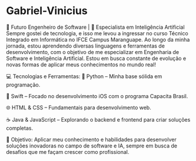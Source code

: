 # Gabriel-Vinicius

🚀 Futuro Engenheiro de Software | 🔮 Especialista em Inteligência Artificial
Sempre gostei de tecnologia, e isso me levou a ingressar no curso Técnico Integrado em Informática no IFCE Campus Maranguape. Ao longo da minha jornada, estou aprendendo diversas linguagens e ferramentas de desenvolvimento, com o objetivo de me especializar em Engenharia de Software e Inteligência Artificial. Estou em busca constante de evolução e novas formas de aplicar meus conhecimentos no mundo real!

💻 Tecnologias e Ferramentas:
🐍 Python – Minha base sólida em programação.

🍏 Swift – Focado no desenvolvimento iOS com o programa Capacita Brasil.

🌐 HTML & CSS – Fundamentais para desenvolvimento web.

☕ Java & JavaScript – Explorando o backend e frontend para criar soluções completas.

🎯 Objetivo:
Aplicar meu conhecimento e habilidades para desenvolver soluções inovadoras no campo de software e IA, sempre em busca de desafios que me façam crescer como profissional.
